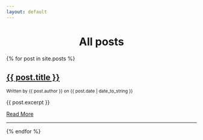 ```yaml
---
layout: default
---
```


<h1 style="text-align:center">All posts</h1>

{% for post in site.posts %}
<h2>
<a href="{{ post.url }}">{{ post.title }}</a>
</h2>
<small>Written by {{ post.author }} on {{ post.date | date_to_string }}</small>
<p>{{ post.excerpt }}</p>
<a href="{{ post.url }}">Read More</a>
<hr>
{% endfor %}
